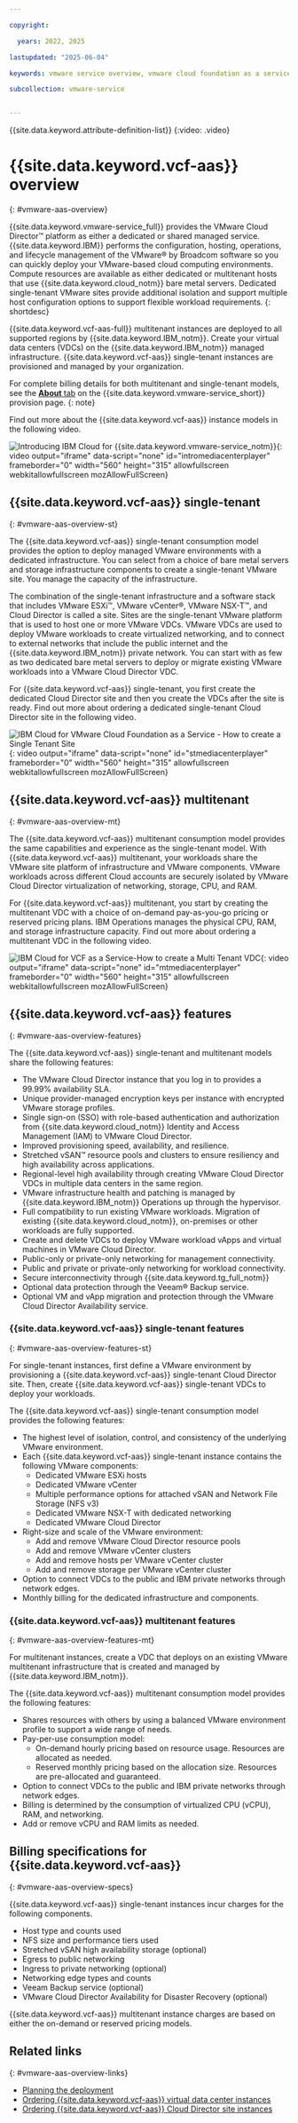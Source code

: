 ```yaml
---

copyright:

  years: 2022, 2025

lastupdated: "2025-06-04"

keywords: vmware service overview, vmware cloud foundation as a service, vmware cloud foundation as a service overview, vmware cloud foundation as a service introduction, VCF as a Service

subcollection: vmware-service


---
```


{{site.data.keyword.attribute-definition-list}}
{:video: .video}

# {{site.data.keyword.vcf-aas}} overview
{: #vmware-aas-overview}

{{site.data.keyword.vmware-service_full}} provides the VMware Cloud Director™ platform as either a dedicated or shared managed service. {{site.data.keyword.IBM}} performs the configuration, hosting, operations, and lifecycle management of the VMware® by Broadcom software so you can quickly deploy your VMware-based cloud computing environments. Compute resources are available as either dedicated or multitenant hosts that use {{site.data.keyword.cloud_notm}} bare metal servers. Dedicated single-tenant VMware sites provide additional isolation and support multiple host configuration options to support flexible workload requirements.
{: shortdesc}

{{site.data.keyword.vcf-aas-full}} multitenant instances are deployed to all supported regions by {{site.data.keyword.IBM_notm}}. Create your virtual data centers (VDCs) on the {{site.data.keyword.IBM_notm}} managed infrastructure. {{site.data.keyword.vcf-aas}} single-tenant instances are provisioned and managed by your organization.

For complete billing details for both multitenant and single-tenant models, see the [**About** tab](https://cloud.ibm.com/vmware/vmware_as_a_service/provision/vdc_mt) on the {{site.data.keyword.vmware-service_short}} provision page.
{: note}

Find out more about the {{site.data.keyword.vcf-aas}} instance models in the following video.

![Introducing IBM Cloud for {{site.data.keyword.vmware-service_notm}}](https://cdnapisec.kaltura.com/html5/html5lib/v2.101/mwEmbedFrame.php/p/1773841/uiconf_id/27941801/entry_id/1_mrpl7ue5?wid=_1773841&iframeembed=true&entry_id=1_mrpl7ue5){: video output="iframe" data-script="none" id="intromediacenterplayer" frameborder="0" width="560" height="315" allowfullscreen webkitallowfullscreen mozAllowFullScreen}

## {{site.data.keyword.vcf-aas}} single-tenant
{: #vmware-aas-overview-st}

The {{site.data.keyword.vcf-aas}} single-tenant consumption model provides the option to deploy managed VMware environments with a dedicated infrastructure. You can select from a choice of bare metal servers and storage infrastructure components to create a single-tenant VMware site. You manage the capacity of the infrastructure.

The combination of the single-tenant infrastructure and a software stack that includes VMware ESXi™, VMware vCenter®, VMware NSX-T™, and Cloud Director is called a site. Sites are the single-tenant VMware platform that is used to host one or more VMware VDCs. VMware VDCs are used to deploy VMware workloads to create virtualized networking, and to connect to external networks that include the public internet and the {{site.data.keyword.IBM_notm}} private network. You can start with as few as two dedicated bare metal servers to deploy or migrate existing VMware workloads into a VMware Cloud Director VDC.

For {{site.data.keyword.vcf-aas}} single-tenant, you first create the dedicated Cloud Director site and then you create the VDCs after the site is ready. Find out more about ordering a dedicated single-tenant Cloud Director site in the following video.

![IBM Cloud for VMware Cloud Foundation as a Service - How to create a Single Tenant Site](https://www.kaltura.com/p/1773841/sp/177384100/embedIframeJs/uiconf_id/27941801/partner_id/1773841?iframeembed=true&entry_id=1_drcc4jz0){: video output="iframe" data-script="none" id="stmediacenterplayer" frameborder="0" width="560" height="315" allowfullscreen webkitallowfullscreen mozAllowFullScreen}

## {{site.data.keyword.vcf-aas}} multitenant
{: #vmware-aas-overview-mt}

The {{site.data.keyword.vcf-aas}} multitenant consumption model provides the same capabilities and experience as the single-tenant model. With {{site.data.keyword.vcf-aas}} multitenant, your workloads share the VMware site platform of infrastructure and VMware components. VMware workloads across different Cloud accounts are securely isolated by VMware Cloud Director virtualization of networking, storage, CPU, and RAM.

For {{site.data.keyword.vcf-aas}} multitenant, you start by creating the multitenant VDC with a choice of on-demand pay-as-you-go pricing or reserved pricing plans. IBM Operations manages the physical CPU, RAM, and storage infrastructure capacity. Find out more about ordering a multitenant VDC in the following video.

![IBM Cloud for VCF as a Service-How to create a Multi Tenant VDC](https://www.kaltura.com/p/1773841/sp/177384100/embedIframeJs/uiconf_id/27941801/partner_id/1773841?iframeembed=true&entry_id=1_5tjb9dfs){: video output="iframe" data-script="none" id="mtmediacenterplayer" frameborder="0" width="560" height="315" allowfullscreen webkitallowfullscreen mozAllowFullScreen}

## {{site.data.keyword.vcf-aas}} features
{: #vmware-aas-overview-features}

The {{site.data.keyword.vcf-aas}} single-tenant and multitenant models share the following features:

* The VMware Cloud Director instance that you log in to provides a 99.99% availability SLA.
* Unique provider-managed encryption keys per instance with encrypted VMware storage profiles.
* Single sign-on (SSO) with role-based authentication and authorization from {{site.data.keyword.cloud_notm}} Identity and Access Management (IAM) to VMware Cloud Director.
* Improved provisioning speed, availability, and resilience.
* Stretched vSAN™ resource pools and clusters to ensure resiliency and high availability across applications.
* Regional-level high availability through creating VMware Cloud Director VDCs in multiple data centers in the same region.
* VMware infrastructure health and patching is managed by {{site.data.keyword.IBM_notm}} Operations up through the hypervisor.
* Full compatibility to run existing VMware workloads. Migration of existing {{site.data.keyword.cloud_notm}}, on-premises or other workloads are fully supported.
* Create and delete VDCs to deploy VMware workload vApps and virtual machines in VMware Cloud Director.
* Public-only or private-only networking for management connectivity.
* Public and private or private-only networking for workload connectivity.
* Secure interconnectivity through {{site.data.keyword.tg_full_notm}}
* Optional data protection through the Veeam® Backup service.
* Optional VM and vApp migration and protection through the VMware Cloud Director Availability service.

### {{site.data.keyword.vcf-aas}} single-tenant features
{: #vmware-aas-overview-features-st}

For single-tenant instances, first define a VMware environment by provisioning a {{site.data.keyword.vcf-aas}} single-tenant Cloud Director site. Then, create {{site.data.keyword.vcf-aas}} single-tenant VDCs to deploy your workloads.

The {{site.data.keyword.vcf-aas}} single-tenant consumption model provides the following features:

* The highest level of isolation, control, and consistency of the underlying VMware environment.
* Each {{site.data.keyword.vcf-aas}} single-tenant instance contains the following VMware components:
   * Dedicated VMware ESXi hosts
   * Dedicated VMware vCenter
   * Multiple performance options for attached vSAN and Network File Storage (NFS v3)
   * Dedicated VMware NSX-T with dedicated networking
   * Dedicated VMware Cloud Director
* Right-size and scale of the VMware environment:
   * Add and remove VMware Cloud Director resource pools
   * Add and remove VMware vCenter clusters
   * Add and remove hosts per VMware vCenter cluster
   * Add and remove storage per VMware vCenter cluster
* Option to connect VDCs to the public and IBM private networks through network edges.
* Monthly billing for the dedicated infrastructure and components.

### {{site.data.keyword.vcf-aas}} multitenant features
{: #vmware-aas-overview-features-mt}

For multitenant instances, create a VDC that deploys on an existing VMware multitenant infrastructure that is created and managed by {{site.data.keyword.IBM_notm}}.

The {{site.data.keyword.vcf-aas}} multitenant consumption model provides the following features:

* Shares resources with others by using a balanced VMware environment profile to support a wide range of needs.
* Pay-per-use consumption model:
   * On-demand hourly pricing based on resource usage. Resources are allocated as needed.
   * Reserved monthly pricing based on the allocation size. Resources are pre-allocated and guaranteed.
* Option to connect VDCs to the public and IBM private networks through network edges.
* Billing is determined by the consumption of virtualized CPU (vCPU), RAM, and networking.
* Add or remove vCPU and RAM limits as needed.

## Billing specifications for {{site.data.keyword.vcf-aas}}
{: #vmware-aas-overview-specs}

{{site.data.keyword.vcf-aas}} single-tenant instances incur charges for the following components.

* Host type and counts used
* NFS size and performance tiers used
* Stretched vSAN high availability storage (optional)
* Egress to public networking
* Ingress to private networking (optional)
* Networking edge types and counts
* Veeam Backup service (optional)
* VMware Cloud Director Availability for Disaster Recovery (optional)

{{site.data.keyword.vcf-aas}} multitenant instance charges are based on either the on-demand or reserved pricing models.

## Related links
{: #vmware-aas-overview-links}


* [Planning the deployment](/docs/vmware-service?topic=vmware-service-tenant-plan-deploy)
* [Ordering {{site.data.keyword.vcf-aas}} virtual data center instances](/docs/vmware-service?topic=vmware-service-vdc-adding)
* [Ordering {{site.data.keyword.vcf-aas}} Cloud Director site instances](/docs/vmware-service?topic=vmware-service-tenant-ordering)

